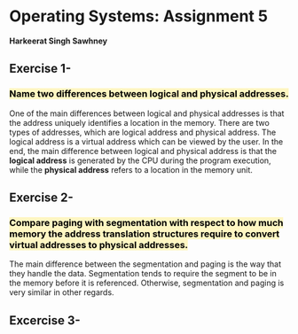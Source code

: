 # Operating Systems: Assignment 5
**Harkeerat Singh Sawhney**

## Exercise 1-
### <mark style="background: #FFF3A3A6;">Name two differences between logical and physical addresses.</mark>
One of the main differences between logical and physical addresses is that the address uniquely identifies a location in the memory. There are two types of addresses, which are logical address and physical address. The logical address is a virtual address which can be viewed by the user. In the end, the main difference between logical and physical address is that the **logical address** is generated by the CPU during the program execution, while the **physical address** refers to a location in the memory unit. 

## Exercise 2- 
### <mark style="background: #FFF3A3A6;">Compare paging with segmentation with respect to how much memory the address translation structures require to convert virtual addresses to physical addresses.</mark> 
The main difference between the segmentation and paging is the way that they handle the data. Segmentation tends to require the segment to be in the memory before it is referenced. Otherwise, segmentation and paging is very similar in other regards.

## Excercise 3-
### 
